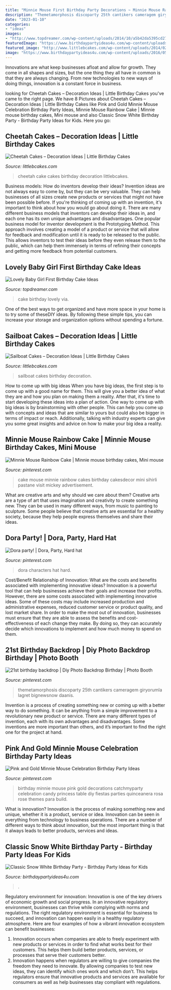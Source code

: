 ```yaml
---
title: "Minnie Mouse First Birthday Party Decorations ~ Minnie Mouse Rainbow Cake"
description: "Themetamorphosis discoparty 25th cantikers cameragem giryorumla lagret bignewsnow daanis"
date: "2023-01-10"
categories:
- "ideas"
images:
- "http://www.topdreamer.com/wp-content/uploads/2014/10/a5b42da5395cd2740c74170b00f91492-599x1024.jpg"
featuredImage: "https://www.birthdaypartyideas4u.com/wp-content/uploads/2016/05/Classic-Snow-White-Birthday-Party-Treat-Table-600x800.jpg"
featured_image: "http://www.littlebcakes.com/wp-content/uploads/2014/02/Cheetah-Cake.jpg"
image: "https://www.birthdaypartyideas4u.com/wp-content/uploads/2016/05/Classic-Snow-White-Birthday-Party-Treat-Table-600x800.jpg"
---
```



Innovations are what keep businesses afloat and allow for growth. They come in all shapes and sizes, but the one thing they all have in common is that they are always changing. From new technologies to new ways of doing things, innovation is a constant force in business.

	

		
looking for Cheetah Cakes – Decoration Ideas | Little Birthday Cakes you've came to the right page. We have 8 Pictures about Cheetah Cakes – Decoration Ideas | Little Birthday Cakes like Pink and Gold Minnie Mouse Celebration Birthday Party Ideas, Minnie Mouse Rainbow Cake | Minnie mouse birthday cakes, Mini mouse and also Classic Snow White Birthday Party - Birthday Party Ideas for Kids. Here you go:
		
    
## Cheetah Cakes – Decoration Ideas | Little Birthday Cakes

<img loading=lazy src="http://www.littlebcakes.com/wp-content/uploads/2014/02/Cheetah-Cake.jpg" onerror="this.onerror=null;this.src='https://tse4.mm.bing.net/th?id=OIP.5DkrL3y17bu9aMrsV_bzEwHaKS&amp;pid=15.1';" alt="Cheetah Cakes – Decoration Ideas | Little Birthday Cakes">

_Source: littlebcakes.com_

>cheetah cake cakes birthday decoration littlebcakes. 

	

Business models: How do inventors develop their ideas?
Invention ideas are not always easy to come by, but they can be very valuable. They can help businesses of all sizes create new products or services that might not have been possible before. If you're thinking of coming up with an invention, it's important to think about how you would go about doing it. There are many different business models that inventors can develop their ideas in, and each one has its own unique advantages and disadvantages.
One popular business model for inventor development is the Prototyping Method. This approach involves creating a model of a product or service that will allow for feedback and modification until it is ready to be released to the public. This allows inventors to test their ideas before they even release them to the public, which can help them immensely in terms of refining their concepts and getting more feedback from potential customers.

    
## Lovely Baby Girl First Birthday Cake Ideas

<img loading=lazy src="http://www.topdreamer.com/wp-content/uploads/2014/10/a5b42da5395cd2740c74170b00f91492-599x1024.jpg" onerror="this.onerror=null;this.src='https://tse4.mm.bing.net/th?id=OIP.s23t0hqAIgVCIDHDsIbgvwHaMq&amp;pid=15.1';" alt="Lovely Baby Girl First Birthday Cake Ideas">

_Source: topdreamer.com_

>cake birthday lovely via. 

	

One of the best ways to get organized and have more space in your home is to try some of theseDIY ideas. By following these simple tips, you can increase your storage and organization options without spending a fortune.

    
## Sailboat Cakes – Decoration Ideas | Little Birthday Cakes

<img loading=lazy src="http://www.littlebcakes.com/wp-content/uploads/2014/01/Sailboat-Birthday-Cakes.jpg" onerror="this.onerror=null;this.src='https://tse2.mm.bing.net/th?id=OIP.N5UFLvkIVDUgh8TPsIvUSAHaJ4&amp;pid=15.1';" alt="Sailboat Cakes – Decoration Ideas | Little Birthday Cakes">

_Source: littlebcakes.com_

>sailboat cakes birthday decoration. 

	

How to come up with big ideas
When you have big ideas, the first step is to come up with a good name for them. This will give you a better idea of what they are and how you plan on making them a reality. After that, it's time to start developing these ideas into a plan of action.
One way to come up with big ideas is by brainstorming with other people. This can help you come up with concepts and ideas that are similar to yours but could also be bigger in terms of impact or reach. Additionally, talking with industry experts can give you some great insights and advice on how to make your big idea a reality.

    
## Minnie Mouse Rainbow Cake | Minnie Mouse Birthday Cakes, Mini Mouse

<img loading=lazy src="https://i.pinimg.com/736x/bc/83/c8/bc83c8d4e4980d84e916ea48706c216e.jpg" onerror="this.onerror=null;this.src='https://tse2.mm.bing.net/th?id=OIP.esZU-C29_rmukJHKEZCvpQHaMF&amp;pid=15.1';" alt="Minnie Mouse Rainbow Cake | Minnie mouse birthday cakes, Mini mouse">

_Source: pinterest.com_

>cake mouse minnie rainbow cakes birthday cakesdecor mini sihirli pastane visit mickey advertisement. 

	

What are creative arts and why should we care about them?
Creative arts are a type of art that uses imagination and creativity to create something new. They can be used in many different ways, from music to painting to sculpture. Some people believe that creative arts are essential for a healthy society, because they help people express themselves and share their ideas.

    
## Dora Party! | Dora, Party, Hard Hat

<img loading=lazy src="https://i.pinimg.com/736x/07/67/05/076705ed10a3721ad3ad91f83885cb76--dora.jpg" onerror="this.onerror=null;this.src='https://tse2.mm.bing.net/th?id=OIP.LN0p5vhTXQclcGqHy55D3QHaJ6&amp;pid=15.1';" alt="Dora party! | Dora, Party, Hard hat">

_Source: pinterest.com_

>dora characters hat hard. 

	

Cost/Benefit Relationship of Innovation: What are the costs and benefits associated with implementing innovative ideas?
Innovation is a powerful tool that can help businesses achieve their goals and increase their profits. However, there are some costs associated with implementing innovative ideas. Some of these costs may include increased production and administrative expenses, reduced customer service or product quality, and lost market share. In order to make the most out of innovation, businesses must ensure that they are able to assess the benefits and cost-effectiveness of each change they make. By doing so, they can accurately decide which innovations to implement and how much money to spend on them.

    
## 21st Birthday Backdrop | Diy Photo Backdrop Birthday | Photo Booth

<img loading=lazy src="https://i.pinimg.com/736x/ef/20/c8/ef20c8eed88873af34be90cdd728e4d0.jpg" onerror="this.onerror=null;this.src='https://tse1.mm.bing.net/th?id=OIP.rfxKisQdJimPhidFEV_dvAHaJ3&amp;pid=15.1';" alt="21st birthday backdrop | Diy Photo Backdrop Birthday | Photo Booth">

_Source: pinterest.com_

>themetamorphosis discoparty 25th cantikers cameragem giryorumla lagret bignewsnow daanis. 

	

Invention is a process of creating something new or coming up with a better way to do something. It can be anything from a simple improvement to a revolutionary new product or service. There are many different types of invention, each with its own advantages and disadvantages. Some inventions are more important than others, and it’s important to find the right one for the project at hand.

    
## Pink And Gold Minnie Mouse Celebration Birthday Party Ideas

<img loading=lazy src="https://i.pinimg.com/736x/ae/d2/7d/aed27dce6f3718376e6a0170399c615e--birthday-party-ideas-princess-decorations.jpg?b=t" onerror="this.onerror=null;this.src='https://tse4.mm.bing.net/th?id=OIP.Roby16mun7X8AskRigoSnAHaKE&amp;pid=15.1';" alt="Pink and Gold Minnie Mouse Celebration Birthday Party Ideas">

_Source: pinterest.com_

>birthday minnie mouse pink gold decorations catchmyparty celebration candy princess table diy fiestas parties quinceanera rosa rose themes para build. 

	

What is innovation?
Innovation is the process of making something new and unique, whether it is a product, service or idea. Innovation can be seen in everything from technology to business operations. There are a number of different ways to think about innovation, but the most important thing is that it always leads to better products, services and ideas.

    
## Classic Snow White Birthday Party - Birthday Party Ideas For Kids

<img loading=lazy src="https://www.birthdaypartyideas4u.com/wp-content/uploads/2016/05/Classic-Snow-White-Birthday-Party-Treat-Table-600x800.jpg" onerror="this.onerror=null;this.src='https://tse3.mm.bing.net/th?id=OIP.4sCVXMRfx2Epfu-wzQ7DbwHaJ4&amp;pid=15.1';" alt="Classic Snow White Birthday Party - Birthday Party Ideas for Kids">

_Source: birthdaypartyideas4u.com_

>. 

	

Regulatory environment for innovation:
Innovation is one of the key drivers of economic growth and social progress. In an innovative regulatory environment, businesses can thrive while complying with norms and regulations. The right regulatory environment is essential for business to succeed, and innovation can happen easily in a healthy regulatory atmosphere. Here are four examples of how a vibrant innovation ecosystem can benefit businesses: 
1) Innovation occurs when companies are able to freely experiment with new products or services in order to find what works best for their customers. This helps them build better products, services, or processes that serve their customers better.
2) Innovation happens when regulators are willing to give companies the freedom they need to innovate. By allowing companies to test new ideas, they can identify which ones work and which don’t. This helps regulators ensure that innovative products and services are available for consumers as well as help businesses stay compliant with regulations.

